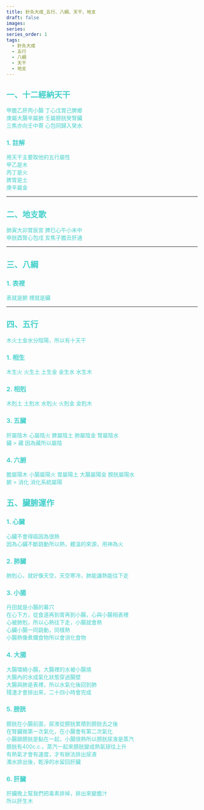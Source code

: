 ```yaml
---
title: 針灸大成_五行、八綱、天干、地支
draft: false
images: 
series: 
series_order: 1
tags:
  - 針灸大成
  - 五行
  - 八綱
  - 天干
  - 地支
---
```

<font color = "#48d1cc">

## 一、十二經納天干
  甲膽乙肝丙小腸 丁心戊胃己脾鄉</br>
  庚屬大腸辛屬肺 壬屬膀胱癸腎臟</br>
  三焦亦向壬中寄 心包同歸入癸水</br>

### 1. 註解

用天干主要取他的五行屬性</br>
甲乙是木</br>
丙丁是火</br>
脾胃是土</br>
庚辛屬金</br>

---
## 二、地支歌
肺寅大卯胃辰宮 脾巳心午小未中</br>
申胱酉腎心包戌 亥焦子膽丑肝通</br>

---
## 三、八綱
### 1. 表裡
表就是腑 裡就是臟

---
## 四、五行
木火土金水分陰陽，所以有十天干

### 1. 相生
木生火 火生土 土生金 金生水 水生木    

### 2. 相剋
木剋土 土剋水 水剋火 火剋金 金剋木

### 3. 五臟
肝屬陰木 心屬陰火 脾屬陰土 肺屬陰金 腎屬陰水</br>
臟 > 藏 因為藏所以屬陰</br>

### 4. 六腑 
膽屬陽木 小腸屬陽火 胃屬陽土 大腸屬陽金 膀胱屬陽水</br>
腑 > 消化 消化系統屬陽

## 五、臟腑運作

### 1. 心臟
  心臟不會得癌因為很熱</br>
  因為心臟不斷跳動所以熱，體溫的來源，用神為火

### 2. 肺臟
  肺剋心，就好像天空，天空寒冷，肺能讓熱能往下走

### 3. 小腸
  丹田就是小腸的募穴</br>
  在心下方，從食道再到胃再到小腸，心與小腸相表裡</br>
  心被肺剋，所以心熱往下走，小腸就會熱</br>
  心臟小腸一同跳動，同樣熱</br>
  小腸熱像煮爛食物所以會消化食物</br>

### 4. 大腸
  大腸環繞小腸，大腸裡的水被小腸燒</br>
  大腸內的水成氣化狀態穿過腸壁</br>
  大腸與肺是表裡，所以水氣化後回到肺</br>
  殘渣才會排出來，二十四小時會完成

### 5. 膀胱
  膀胱在小腸前面，尿液從膀胱累積到膀胱去之後</br>
  在腎臟做第一次氣化，在小腸會有第二次氣化</br>
  小腸跟膀胱是黏在一起，小腸很熱所以膀胱尿液是蒸汽</br>
  膀胱有400c.c.，蒸汽一起來膀胱變成熱氣球往上升</br>
  有熱氣才會有速度，才有辦法排出尿液</br>
  濁水排出後，乾淨的水留回肝臟</br>
### 6. 肝臟
肝臟晚上幫我們把毒素排掉，排出來變膽汁</br>
所以肝生木